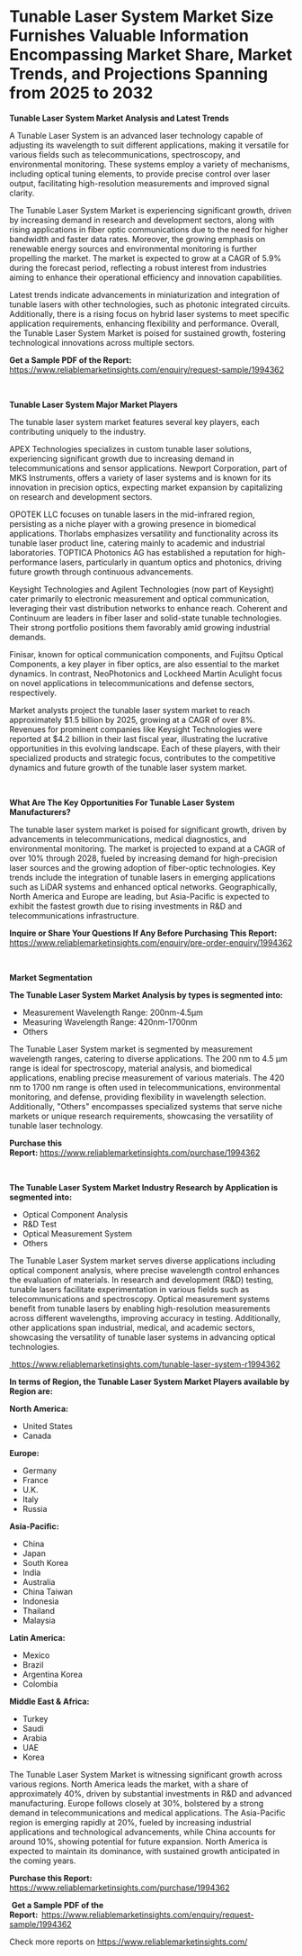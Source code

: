 <p><h1>Tunable Laser System Market Size Furnishes Valuable Information Encompassing Market Share, Market Trends, and Projections Spanning from 2025 to 2032</h1></p><p><strong>Tunable Laser System Market Analysis and Latest Trends</strong></p>
<p><p>A Tunable Laser System is an advanced laser technology capable of adjusting its wavelength to suit different applications, making it versatile for various fields such as telecommunications, spectroscopy, and environmental monitoring. These systems employ a variety of mechanisms, including optical tuning elements, to provide precise control over laser output, facilitating high-resolution measurements and improved signal clarity.</p><p>The Tunable Laser System Market is experiencing significant growth, driven by increasing demand in research and development sectors, along with rising applications in fiber optic communications due to the need for higher bandwidth and faster data rates. Moreover, the growing emphasis on renewable energy sources and environmental monitoring is further propelling the market. The market is expected to grow at a CAGR of 5.9% during the forecast period, reflecting a robust interest from industries aiming to enhance their operational efficiency and innovation capabilities.</p><p>Latest trends indicate advancements in miniaturization and integration of tunable lasers with other technologies, such as photonic integrated circuits. Additionally, there is a rising focus on hybrid laser systems to meet specific application requirements, enhancing flexibility and performance. Overall, the Tunable Laser System Market is poised for sustained growth, fostering technological innovations across multiple sectors.</p></p>
<p><strong>Get a Sample PDF of the Report:&nbsp;</strong> <a href="https://www.reliablemarketinsights.com/enquiry/request-sample/1994362?utm_campaign=2593&utm_medium=2&utm_source=Github&utm_content=ia&utm_term=20022025&utm_id=tunable-laser-system">https://www.reliablemarketinsights.com/enquiry/request-sample/1994362</a></p>
<p>&nbsp;</p>
<p><strong>Tunable Laser System Major Market Players</strong></p>
<p><p>The tunable laser system market features several key players, each contributing uniquely to the industry. </p><p>APEX Technologies specializes in custom tunable laser solutions, experiencing significant growth due to increasing demand in telecommunications and sensor applications. Newport Corporation, part of MKS Instruments, offers a variety of laser systems and is known for its innovation in precision optics, expecting market expansion by capitalizing on research and development sectors.</p><p>OPOTEK LLC focuses on tunable lasers in the mid-infrared region, persisting as a niche player with a growing presence in biomedical applications. Thorlabs emphasizes versatility and functionality across its tunable laser product line, catering mainly to academic and industrial laboratories. TOPTICA Photonics AG has established a reputation for high-performance lasers, particularly in quantum optics and photonics, driving future growth through continuous advancements.</p><p>Keysight Technologies and Agilent Technologies (now part of Keysight) cater primarily to electronic measurement and optical communication, leveraging their vast distribution networks to enhance reach. Coherent and Continuum are leaders in fiber laser and solid-state tunable technologies. Their strong portfolio positions them favorably amid growing industrial demands.</p><p>Finisar, known for optical communication components, and Fujitsu Optical Components, a key player in fiber optics, are also essential to the market dynamics. In contrast, NeoPhotonics and Lockheed Martin Aculight focus on novel applications in telecommunications and defense sectors, respectively.</p><p>Market analysts project the tunable laser system market to reach approximately $1.5 billion by 2025, growing at a CAGR of over 8%. Revenues for prominent companies like Keysight Technologies were reported at $4.2 billion in their last fiscal year, illustrating the lucrative opportunities in this evolving landscape. Each of these players, with their specialized products and strategic focus, contributes to the competitive dynamics and future growth of the tunable laser system market.</p></p>
<p>&nbsp;</p>
<p><strong>What Are The Key Opportunities For Tunable Laser System Manufacturers?</strong></p>
<p><p>The tunable laser system market is poised for significant growth, driven by advancements in telecommunications, medical diagnostics, and environmental monitoring. The market is projected to expand at a CAGR of over 10% through 2028, fueled by increasing demand for high-precision laser sources and the growing adoption of fiber-optic technologies. Key trends include the integration of tunable lasers in emerging applications such as LiDAR systems and enhanced optical networks. Geographically, North America and Europe are leading, but Asia-Pacific is expected to exhibit the fastest growth due to rising investments in R&D and telecommunications infrastructure.</p></p>
<p><strong>Inquire or Share Your Questions If Any Before Purchasing This Report:</strong> <a href="https://www.reliablemarketinsights.com/enquiry/pre-order-enquiry/1994362?utm_campaign=2593&utm_medium=2&utm_source=Github&utm_content=ia&utm_term=20022025&utm_id=tunable-laser-system">https://www.reliablemarketinsights.com/enquiry/pre-order-enquiry/1994362</a></p>
<p>&nbsp;</p>
<p><strong>Market Segmentation</strong></p>
<p><strong>The Tunable Laser System Market Analysis by types is segmented into:</strong></p>
<p><ul><li>Measurement Wavelength Range: 200nm-4.5µm</li><li>Measuring Wavelength Range: 420nm-1700nm</li><li>Others</li></ul></p>
<p><p>The Tunable Laser System market is segmented by measurement wavelength ranges, catering to diverse applications. The 200 nm to 4.5 µm range is ideal for spectroscopy, material analysis, and biomedical applications, enabling precise measurement of various materials. The 420 nm to 1700 nm range is often used in telecommunications, environmental monitoring, and defense, providing flexibility in wavelength selection. Additionally, "Others" encompasses specialized systems that serve niche markets or unique research requirements, showcasing the versatility of tunable laser technology.</p></p>
<p><strong>Purchase this Report:&nbsp;</strong><a href="https://www.reliablemarketinsights.com/purchase/1994362?utm_campaign=2593&utm_medium=2&utm_source=Github&utm_content=ia&utm_term=20022025&utm_id=tunable-laser-system">https://www.reliablemarketinsights.com/purchase/1994362</a></p>
<p>&nbsp;</p>
<p><strong>The Tunable Laser System Market Industry Research by Application is segmented into:</strong></p>
<p><ul><li>Optical Component Analysis</li><li>R&D Test</li><li>Optical Measurement System</li><li>Others</li></ul></p>
<p><p>The Tunable Laser System market serves diverse applications including optical component analysis, where precise wavelength control enhances the evaluation of materials. In research and development (R&D) testing, tunable lasers facilitate experimentation in various fields such as telecommunications and spectroscopy. Optical measurement systems benefit from tunable lasers by enabling high-resolution measurements across different wavelengths, improving accuracy in testing. Additionally, other applications span industrial, medical, and academic sectors, showcasing the versatility of tunable laser systems in advancing optical technologies.</p></p>
<p><a href="https://www.reliablemarketinsights.com/tunable-laser-system-r1994362?utm_campaign=2593&utm_medium=2&utm_source=Github&utm_content=ia&utm_term=20022025&utm_id=tunable-laser-system">&nbsp;https://www.reliablemarketinsights.com/tunable-laser-system-r1994362</a></p>
<p><strong>In terms of Region, the Tunable Laser System Market Players available by Region are:</strong></p>
<p>
    <p> <strong> North America: </strong>
        <ul>
            <li>United States</li>
            <li>Canada</li>
        </ul>
        </p> 
    <p> <strong> Europe: </strong>
        <ul>
            <li>Germany</li>
            <li>France</li>
            <li>U.K.</li>
            <li>Italy</li>
            <li>Russia</li>
        </ul>
        </p> 
    <p> <strong> Asia-Pacific: </strong>
        <ul>
            <li>China</li>
            <li>Japan</li>
            <li>South Korea</li>
            <li>India</li>
            <li>Australia</li>
            <li>China Taiwan</li>
            <li>Indonesia</li>
            <li>Thailand</li>
            <li>Malaysia</li>
        </ul>
        </p> 
    <p> <strong> Latin America: </strong>
        <ul>
            <li>Mexico</li>
            <li>Brazil</li>
            <li>Argentina Korea</li>
            <li>Colombia</li>
        </ul>
        </p> 
    <p> <strong> Middle East & Africa: </strong>
        <ul>
            <li>Turkey</li>
            <li>Saudi</li>
            <li>Arabia</li>
            <li>UAE</li>
            <li>Korea</li>
        </ul>
    </p>
    </p>
<p><p>The Tunable Laser System Market is witnessing significant growth across various regions. North America leads the market, with a share of approximately 40%, driven by substantial investments in R&D and advanced manufacturing. Europe follows closely at 30%, bolstered by a strong demand in telecommunications and medical applications. The Asia-Pacific region is emerging rapidly at 20%, fueled by increasing industrial applications and technological advancements, while China accounts for around 10%, showing potential for future expansion. North America is expected to maintain its dominance, with sustained growth anticipated in the coming years.</p></p>
<p><strong>Purchase this Report: </strong><a href="https://www.reliablemarketinsights.com/purchase/1994362?utm_campaign=2593&utm_medium=2&utm_source=Github&utm_content=ia&utm_term=20022025&utm_id=tunable-laser-system">https://www.reliablemarketinsights.com/purchase/1994362</a></p>
<p>&nbsp;<strong>Get a Sample PDF of the Report:&nbsp;&nbsp;</strong><a href="https://www.reliablemarketinsights.com/enquiry/request-sample/1994362?utm_campaign=2593&utm_medium=2&utm_source=Github&utm_content=ia&utm_term=20022025&utm_id=tunable-laser-system">https://www.reliablemarketinsights.com/enquiry/request-sample/1994362</a></p>
<p><strong></strong></p>
<p>Check more reports on <a href="https://www.reliablemarketinsights.com/?utm_campaign=2593&utm_medium=2&utm_source=Github&utm_content=ia&utm_term=20022025&utm_id=tunable-laser-system">https://www.reliablemarketinsights.com/</a></p>